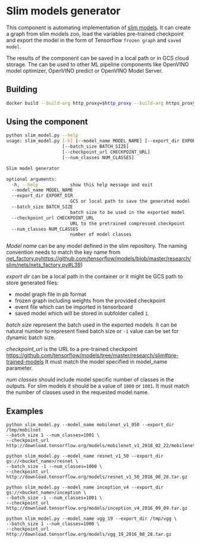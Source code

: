 # Slim models generator

This component is automating implementation of [slim models](https://github.com/tensorflow/models/blob/master/research/slim).
It can create a graph from slim models zoo, load the variables pre-trained checkpoint and export the model in the form 
of Tensorflow `frozen graph` and `saved model`.

The results of the component can be saved in a local path or in GCS cloud storage. The can be used to other ML pipeline
components like OpenVINO model optimizer, OpenVINO predict or OpenVINO Model Server.

## Building

```bash
docker build --build-arg http_proxy=$http_proxy --build-arg https_proxy=$https_proxy .
```


## Using the component

```bash
python slim_model.py --help
usage: slim_model.py [-h] [--model_name MODEL_NAME] [--export_dir EXPORT_DIR]
                     [--batch_size BATCH_SIZE]
                     [--checkpoint_url CHECKPOINT_URL]
                     [--num_classes NUM_CLASSES]

Slim model generator

optional arguments:
  -h, --help            show this help message and exit
  --model_name MODEL_NAME
  --export_dir EXPORT_DIR
                        GCS or local path to save the generated model
  --batch_size BATCH_SIZE
                        batch size to be used in the exported model
  --checkpoint_url CHECKPOINT_URL
                        URL to the pretrained compressed checkpoint
  --num_classes NUM_CLASSES
                        number of model classes
```

*Model name* can be any model defined in the slim repository. The naming convention needs to match the key name from 
[net_factory.py]()https://github.com/tensorflow/models/blob/master/research/slim/nets/nets_factory.py#L39)

*export dir* can be a local path in the container or it might be GCS path to store generated files:
- model graph file in pb format
- frozen graph including weights from the provided checkpoint
- event file which can be imported in tensorboard
- saved model which will be stored in subfolder called `1`.

*batch size* represent the batch used in the exported models. It can be natural number to represent fixed batch size
or `-1` value can be set for dynamic batch size.

*checkpoint_url* is the URL to a pre-trained checkpoint https://github.com/tensorflow/models/tree/master/research/slim#pre-trained-models
It must match the model specified in model_name parameter.

*num classes* should include model specific number of classes in the outputs. For slim models it should be a value 
of `1000` or `1001`. It must match the number of classes used in the requested model name.


## Examples

```
python slim_model.py --model_name mobilenet_v1_050 --export_dir /tmp/mobilnet 
--batch_size 1 --num_classes=1001 \
--checkpoint_url http://download.tensorflow.org/models/mobilenet_v1_2018_02_22/mobilenet_v1_0.5_160.tgz

python slim_model.py --model_name resnet_v1_50 --export_dir gs://<bucket_name>/resnet \
--batch_size -1 --num_classes=1000 \
--checkpoint_url http://download.tensorflow.org/models/resnet_v1_50_2016_08_28.tar.gz

python slim_model.py --model_name inception_v4 --export_dir gs://<bucket_name>/inception \
--batch_size -1 --num_classes=1001 \
--checkpoint_url http://download.tensorflow.org/models/inception_v4_2016_09_09.tar.gz

python slim_model.py --model_name vgg_19 --export_dir /tmp/vgg \
--batch_size 1 --num_classes=1000 \
--checkpoint_url http://download.tensorflow.org/models/vgg_19_2016_08_28.tar.gz
```

